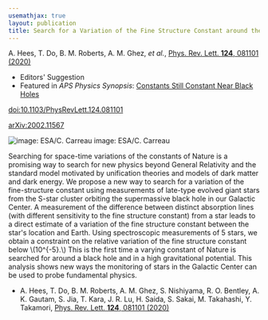 ```yaml
---
usemathjax: true
layout: publication
title: Search for a Variation of the Fine Structure Constant around the Supermassive Black Hole in Our Galactic Center
---
```


A. Hees, T. Do, B. M. Roberts, A. M. Ghez, _et al._, [Phys. Rev. Lett. **124**, 081101 (2020)](http://dx.doi.org/10.1103/PhysRevLett.124.081101)

 * Editors' Suggestion
 * Featured in _APS Physics Synopsis_: [Constants Still Constant Near Black Holes](https://physics.aps.org/articles/v13/s28)

[doi:10.1103/PhysRevLett.124.081101](http://dx.doi.org/10.1103/PhysRevLett.124.081101)

[arXiv:2002.11567](http://arxiv.org/abs/2002.11567)


![image: ESA/C. Carreau](https://physics.aps.org/assets/ae9d955f-1d11-4211-a106-196493b6f21a/es28_1.png)
image: ESA/C. Carreau

Searching for space-time variations of the constants of Nature is a promising way to search for new physics beyond General Relativity and the standard model motivated by unification theories and models of dark matter and dark energy. We propose a new way to search for a variation of the fine-structure constant using measurements of late-type evolved giant stars from the S-star cluster orbiting the supermassive black hole in our Galactic Center. A measurement of the difference between distinct absorption lines (with different sensitivity to the fine structure constant) from a star leads to a direct estimate of a variation of the fine structure constant between the star's location and Earth. Using spectroscopic measurements of 5 stars, we obtain a constraint on the relative variation of the fine structure constant below
\\(10^{-5}.\\)
This is the first time a varying constant of Nature is searched for around a black hole and in a high gravitational potential. This analysis shows new ways the monitoring of stars in the Galactic Center can be used to probe fundamental physics.

 * A. Hees, T. Do, B. M. Roberts, A. M. Ghez, S. Nishiyama, R. O. Bentley, A. K. Gautam, S. Jia, T. Kara, J. R. Lu, H. Saida, S. Sakai, M. Takahashi, Y. Takamori, [Phys. Rev. Lett. **124**, 081101 (2020)](http://dx.doi.org/10.1103/PhysRevLett.124.081101)
